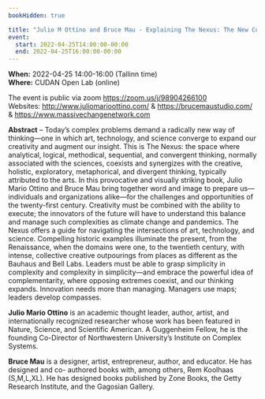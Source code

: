```yaml
---
bookHidden: true

title: "Julio M Ottino and Bruce Mau - Explaining The Nexus: The New Convergence of Art, Technology, and Science"
event:
  start: 2022-04-25T14:00:00-00:00
  end: 2022-04-25T16:00:00-00:00
---
```


**When:** 2022-04-25 14:00-16:00 (Tallinn time)  
**Where:** CUDAN Open Lab (online)  

The event is public via zoom https://zoom.us/j/98904266100  
Websites: http://www.juliomarioottino.com/ & https://brucemaustudio.com/ & https://www.massivechangenetwork.com  


<!--more-->
**Abstract** – Today’s complex problems demand a radically new way of thinking—one in which art, technology, and science converge to expand our creativity and augment our insight. This is The Nexus: the space where analytical, logical, methodical, sequential, and convergent thinking, normally associated with the sciences, coexists and synergizes with the creative, holistic, exploratory, metaphorical, and divergent thinking, typically attributed to the arts. In this provocative and visually striking book, Julio Mario Ottino and Bruce Mau bring together word and image to prepare us—individuals and organizations alike—for the challenges and opportunities of the twenty-first century. Creativity must be combined with the ability to execute; the innovators of the future will have to understand this balance and manage such complexities as climate change and pandemics. The Nexus offers a guide for navigating the intersections of art, technology, and science. Compelling historic examples illuminate the present, from the Renaissance, when the domains were one, to the twentieth century, with intense, collective creative outpourings from places as different as the Bauhaus and Bell Labs. Leaders must be able to grasp simplicity in complexity and complexity in simplicity—and embrace the powerful idea of complementarity, where opposing extremes coexist, and our thinking expands. Innovation needs more than managing. Managers use maps; leaders develop compasses.  

**Julio Mario Ottino** is an academic thought leader, author, artist, and internationally recognized researcher whose work has been featured in Nature, Science, and Scientific American. A Guggenheim Fellow, he is the founding Co-Director of Northwestern University’s Institute on Complex Systems.  

**Bruce Mau** is a designer, artist, entrepreneur, author, and educator. He has designed and co- authored books with, among others, Rem Koolhaas (S,M,L,XL). He has designed books published by Zone Books, the Getty Research Institute, and the Gagosian Gallery.

